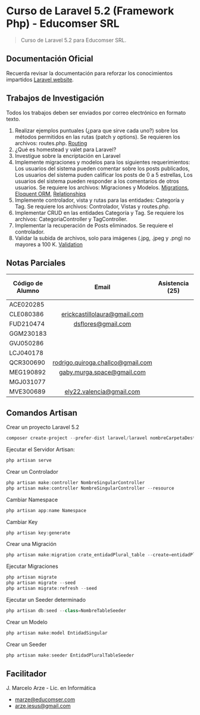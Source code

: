 # Curso de Laravel 5.2 (Framework Php) - Educomser SRL

> Curso de Laravel 5.2 para Educomser SRL.

## Documentación Oficial

Recuerda revisar la documentación para reforzar los conocimientos impartidos [Laravel website](https://laravel.com/docs/5.2).

## Trabajos de Investigación

Todos los trabajos deben ser enviados por correo electrónico en formato texto.

1. Realizar ejemplos puntuales (¿para que sirve cada uno?) sobre los métodos permitidos en las rutas (patch y options). Se requieren los archivos: routes.php. [Routing](https://laravel.com/docs/5.2/routing)
2. ¿Qué es homestead y valet para Laravel?
3. Investigue sobre la encriptación en Laravel
4. Implemente migraciones y modelos para los siguientes requerimientos: Los usuarios del sistema pueden comentar sobre los posts publicados, Los usuarios del sistema puden calificar los posts de 0 a 5 estrellas, Los usuarios del sistema pueden responder a los comentarios de otros usuarios. Se requiere los archivos: Migraciones y Modelos. [Migrations](https://laravel.com/docs/5.2/migrations), [Eloquent ORM](https://laravel.com/docs/5.2/eloquent), [Relationships](https://laravel.com/docs/5.2/eloquent-relationships)
5. Implemente controlador, vista y rutas para las entidades: Categoría y Tag. Se requiere los archivos: Controlador, Vistas y routes.php.
6. Implementar CRUD en las entidades Categoría y Tag. Se requiere los archivos: CategoriaController y TagController.
7. Implementar la recuperación de Posts eliminados. Se requiere el controlador.
8. Validar la subida de archivos, solo para imágenes (.jpg, .jpeg y .png) no mayores a 100 K. [Validation](https://laravel.com/docs/5.2/validation#available-validation-rules)

## Notas Parciales

Código de Alumno | Email | Asistencia (25) | TI-01 | TI-02 | TI-03 | TI-04 | TI-05 | Examen Final (40) | Extras | Nota Final (100)
--- | :---: | :---: | :---: | :---: | :---: | :---: | :---: | :---: | :---: | :---:
ACE020285 |
CLE080386 | erickcastillolaura@gmail.com
FUD210474 | dsflores@gmail.com
GGM230183 |
GVJ050286 |
LCJ040178 |
QCR300690 | rodrigo.quiroga.challco@gmail.com
MEG190892 | gaby.murga.space@gmail.com
MGJ031077 |
MVE300689 | ely22.valencia@gmail.com

## Comandos Artisan

Crear un proyecto Laravel 5.2
```javascript
composer create-project --prefer-dist laravel/laravel nombreCarpetaDestino "5.2.*"
```
Ejecutar el Servidor Artisan:
```javascript
php artisan serve
```
Crear un Controlador
```javascript
php artisan make:controller NombreSingularController
php artisan make:controller NombreSingularController --resource
```
Cambiar Namespace
```javascript
php artisan app:name Namespace
```
Cambiar Key
```javascript
php artisan key:generate
```
Crear una Migración
```javascript
php artisan make:migration crate_entidadPlural_table --create=entidadPlural
```
Ejecutar Migraciones
```javascript
php artisan migrate
php artisan migrate --seed
php artisan migrate:refresh --seed
```
Ejecutar un Seeder determinado
```javascript
php artisan db:seed --class=NombreTableSeeder
```
Crear un Modelo
```javascript
php artisan make:model EntidadSingular
```
Crear un Seeder
```javascript
php artisan make:seeder EntidadPluralTableSeeder
```

## Facilitador

J. Marcelo Arze - Lic. en Informática
- [marze@educomser.com](marze@educomser.com)
- [arze.jesus@gmail.com](arze.jesus@gmail.com)